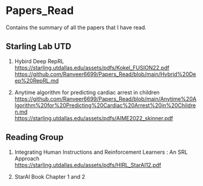 # Papers_Read
Contains the summary of all the papers that I have read.

## Starling Lab UTD
1. Hybird Deep RepRL <br>
https://starling.utdallas.edu/assets/pdfs/Kokel_FUSION22.pdf <br>
https://github.com/Ranveer6699/Papers_Read/blob/main/Hybrid%20Deep%20RepRL.md

2. Anytime algorithm for predicting cardiac arrest in children <br>
https://github.com/Ranveer6699/Papers_Read/blob/main/Anytime%20Algorithm%20for%20Predicting%20Cardiac%20Arrest%20in%20Children.md <br>
https://starling.utdallas.edu/assets/pdfs/AIME2022_skinner.pdf

## Reading Group
1. Integrating Human Instructions and Reinforcement Learners : An
SRL Approach <br>
https://starling.utdallas.edu/assets/pdfs/HIRL_StarAI12.pdf

3. StarAI Book 
Chapter 1 and 2

